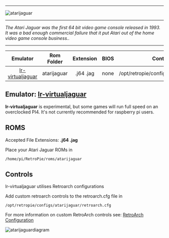 ***
![atarijaguar](https://cloud.githubusercontent.com/assets/10035308/12190454/f776b6a4-b585-11e5-9b8b-1f7ed69480b3.png)
***
_The Atari Jaguar was the first 64 bit video game console released in 1993. It was a bad enough commercial failure that it  put Atari out of the home video game console business.._

***

| Emulator | Rom Folder | Extension | BIOS |  Controller Config |
| :---: | :---: | :---: | :---: | :---: |
| [lr-virtualjaguar](https://github.com/libretro/virtualjaguar-libretro) | atarijaguar  | .j64 .jag | none | /opt/retropie/configs/atarijaguar/retroarch.cfg |

## Emulator: [lr-virtualjaguar](https://github.com/libretro/virtualjaguar-libretro) 

**lr-virtualjaguar** is experimental, but some games will run full speed on an overclocked PI4. It's not currently recommended for raspberry pi users.

## ROMS

Accepted File Extensions: **.j64 .jag**

Place your Atari Jaguar ROMs in 
```
/home/pi/RetroPie/roms/atarijaguar
```
## Controls

lr-virtualjaguar utilises Retroarch configurations

Add custom retroarch controls to the retroarch.cfg file in
```shell
/opt/retropie/configs/atarijaguar/retroarch.cfg
```
For more information on custom RetroArch controls see: [RetroArch Configuration](RetroArch-Configuration)

![atarijaguardiagram](https://cloud.githubusercontent.com/assets/10035308/8268598/4a5d1868-1748-11e5-994d-e0d508d8877b.png)
